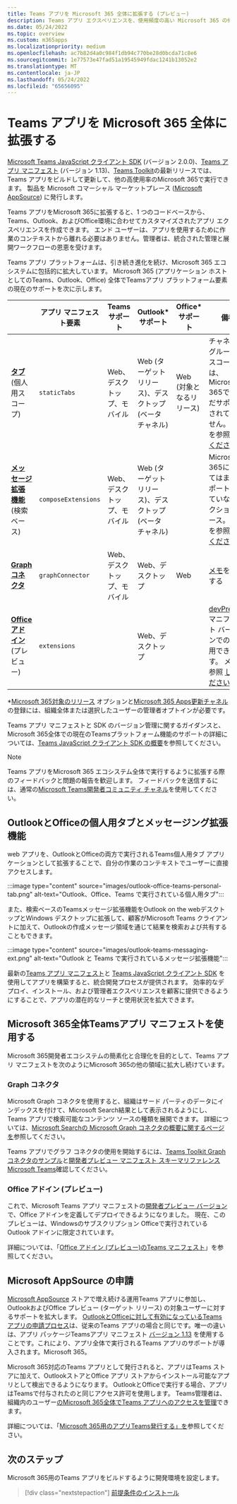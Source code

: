 ```yaml
---
title: Teams アプリを Microsoft 365 全体に拡張する (プレビュー)
description: Teams アプリ エクスペリエンスを、使用頻度の高い Microsoft 365 の他の領域に拡張します
ms.date: 05/24/2022
ms.topic: overview
ms.custom: m365apps
ms.localizationpriority: medium
ms.openlocfilehash: ac7b82d4a0c984f1db94c770be28d0bcda71c8e6
ms.sourcegitcommit: 1e77573e47fad51a19545949fdac1241b13052e2
ms.translationtype: MT
ms.contentlocale: ja-JP
ms.lasthandoff: 05/24/2022
ms.locfileid: "65656095"
---
```

# <a name="extend-teams-apps-across-microsoft-365"></a>Teams アプリを Microsoft 365 全体に拡張する

[Microsoft Teams JavaScript クライアント SDK](../tabs/how-to/using-teams-client-sdk.md) (バージョン 2.0.0)、[Teams アプリ マニフェスト](../resources/schema/manifest-schema.md) (バージョン 1.13)、[Teams Toolkit](../toolkit/visual-studio-code-overview.md)の最新リリースでは、Teams アプリをビルドして更新して、他の高使用率のMicrosoft 365で実行できます。 製品を Microsoft コマーシャル マーケットプレース ([Microsoft AppSource](https://appsource.microsoft.com/)) に発行します。

Teams アプリをMicrosoft 365に拡張すると、1 つのコードベースから、Teams、Outlook、およびOffice環境に合わせてカスタマイズされたアプリ エクスペリエンスを作成できます。 エンド ユーザーは、アプリを使用するために作業のコンテキストから離れる必要はありません。管理者は、統合された管理と展開ワークフローの恩恵を受けます。

Teams アプリ プラットフォームは、引き続き進化を続け、Microsoft 365 エコシステムに包括的に拡大しています。 Microsoft 365 (アプリケーション ホストとしてのTeams、Outlook、Office) 全体でTeamsアプリ プラットフォーム要素の現在のサポートを次に示します。

|          | アプリ マニフェスト要素 | Teamsサポート |Outlook* サポート | Office* サポート | 備考 |
|--|--|--|--|--|--|
| [**タブ**](../tabs/what-are-tabs.md) (個人用スコープ)    |`staticTabs`  | Web、デスクトップ、モバイル | Web (ターゲット リリース)、デスクトップ (ベータ チャネル) | Web (対象となるリリース)| チャネルとグループのスコープは、Microsoft 365ではまだサポートされていません。 メモを参照 [してください](../tabs/how-to/using-teams-client-sdk.md#microsoft-365-support-running-teams-apps-in-office-and-outlook)。
| [**メッセージ拡張機能**](../messaging-extensions/what-are-messaging-extensions.md) (検索ベース)| `composeExtensions` | Web、デスクトップ、モバイル| Web (ターゲット リリース)、デスクトップ (ベータ チャネル)| |Microsoft 365に対してはまだサポートされていないアクション ベース。 メモを参照 [してください](extend-m365-teams-message-extension.md#preview-your-message-extension-in-outlook)。 |
| [**Graph コネクタ**](/microsoftsearch/connectors-overview)| `graphConnector` | Web、デスクトップ、モバイル| Web、デスクトップ | Web| [メモ](#graph-connectors)を表示する
| [**Office アドイン**](/office/dev/add-ins/develop/json-manifest-overview) (プレビュー) | `extensions` | | Web、デスクトップ  | | [devPreview](../resources/schema/manifest-schema-dev-preview.md) マニフェスト バージョンでのみ使用できます。 メモを参照 [してください](#office-add-ins-preview)。|

\*[Microsoft 365対象のリリース](/microsoft-365/admin/manage/release-options-in-office-365) オプションと[Microsoft 365 Apps更新チャネル](/deployoffice/change-update-channels)の登録には、組織全体または選択したユーザーの管理者オプトインが必要です。

Teams アプリ マニフェストと SDK のバージョン管理に関するガイダンスと、Microsoft 365全体での現在のTeamsプラットフォーム機能のサポートの詳細については、[Teams JavaScript クライアント SDK の概要](../tabs/how-to/using-teams-client-sdk.md)を参照してください。

> [!NOTE]
> Teams アプリをMicrosoft 365 エコシステム全体で実行するように拡張する際のフィードバックと問題の報告を歓迎します。 フィードバックを送信するには、通常の[Microsoft Teams開発者コミュニティ チャネル](/microsoftteams/platform/feedback)を使用してください。

## <a name="personal-tabs-and-messaging-extensions-in-outlook-and-office"></a>OutlookとOfficeの個人用タブとメッセージング拡張機能

web アプリを、OutlookとOfficeの両方で実行されるTeams個人用タブ アプリケーションとして拡張することで、自分の作業のコンテキストでユーザーに直接アクセスします。

:::image type="content" source="images/outlook-office-teams-personal-tab.png" alt-text="Outlook、Office、Teams で実行されている個人用タブ":::

また、検索ベースのTeamsメッセージ拡張機能をOutlook on the webデスクトップとWindows デスクトップに拡張して、顧客がMicrosoft Teams クライアントに加えて、Outlookの作成メッセージ領域を通じて結果を検索および共有することもできます。

:::image type="content" source="images/outlook-teams-messaging-ext.png" alt-text="Outlook と Teams で実行されているメッセージ拡張機能":::

最新の[Teams アプリ マニフェスト](../resources/schema/manifest-schema.md)と [Teams JavaScript クライアント SDK](../tabs/how-to/using-teams-client-sdk.md) を使用してアプリを構築すると、統合開発プロセスが提供されます。 効率的なデプロイ、インストール、および管理者エクスペリエンスを顧客に提供できるようにすることで、アプリの潜在的なリーチと使用状況を拡大できます。

## <a name="use-teams-app-manifest-across-microsoft-365"></a>Microsoft 365全体Teamsアプリ マニフェストを使用する

Microsoft 365開発者エコシステムの簡素化と合理化を目的として、Teams アプリ マニフェストを次のようにMicrosoft 365の他の領域に拡大し続けています。

### <a name="graph-connectors"></a>Graph コネクタ

Microsoft Graph コネクタを使用すると、組織はサード パーティのデータにインデックスを付けて、Microsoft Search結果として表示されるようにし、Teams アプリで検索可能なコンテンツ ソースの種類を展開できます。
詳細については、[Microsoft Searchの Microsoft Graph コネクタの概要に関するページを](/microsoftsearch/connectors-overview)参照してください。

Teams アプリでグラフ コネクタの使用を開始するには、[Teams Toolkit Graph コネクタのサンプル](https://aka.ms/teamsfx-graph-connector-sample)と[開発者プレビュー マニフェスト スキーマリファレンスMicrosoft Teams](../resources/schema/manifest-schema-dev-preview.md)確認してください。

### <a name="office-add-ins-preview"></a>Office アドイン (プレビュー)

これで、Microsoft Teams アプリ マニフェストの[開発者プレビュー バージョン](../resources/schema/manifest-schema-dev-preview.md)で、Office アドインを定義してデプロイできるようになりました。 現在、このプレビューは、Windowsのサブスクリプション Officeで実行されているOutlook アドインに限定されています。

詳細については、「[Office アドイン (プレビュー)のTeams マニフェスト](/office/dev/add-ins/develop/json-manifest-overview)」を参照してください。

## <a name="microsoft-appsource-submission"></a>Microsoft AppSource の申請

[Microsoft AppSource](https://appsource.microsoft.com/) ストアで増え続ける運用Teams アプリに参加し、OutlookおよびOffice プレビュー (ターゲット リリース) の対象ユーザーに対するサポートを拡大します。 [OutlookとOfficeに対して有効になっているTeams アプリの申請プロセス](../concepts/deploy-and-publish/appsource/publish.md)は、従来のTeams アプリの場合と同じです。唯一の違いは、アプリ パッケージTeamsアプリ マニフェスト [バージョン 1.13](../tabs/how-to/using-teams-client-sdk.md) を使用することです。これにより、アプリ全体で実行されるTeams アプリのサポートが導入されます。Microsoft 365。

Microsoft 365対応のTeams アプリとして発行されると、アプリはTeams ストアに加えて、OutlookストアとOffice アプリ ストアからインストール可能なアプリとして検出できるようになります。 OutlookとOfficeで実行する場合、アプリはTeamsで付与されたのと同じアクセス許可を使用します。 Teams管理者は、組織内のユーザー[のMicrosoft 365全体でTeams アプリへのアクセスを管理](/MicrosoftTeams/manage-third-party-teams-apps)できます。

詳細については、「[Microsoft 365用のアプリTeams発行する」を](publish.md)参照してください。

## <a name="next-step"></a>次のステップ

Microsoft 365用のTeams アプリをビルドするように開発環境を設定します。

> [!div class="nextstepaction"]
> [前提条件のインストール](prerequisites.md)
